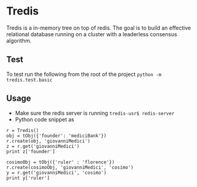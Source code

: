 # Tredis

Tredis is a in-memory tree on top of redis. The goal is to build an effective relational database running on a cluster with a leaderless consensus algorithm.


## Test
To test run the following from the root of the project
`python -m tredis.test.basic`

## Usage
 - Make sure the redis server is running
 `tredis-usr$ redis-server`
 - Python code snippet as
 ```
 r = Tredis()
 obj = tObj({'founder': 'mediciBank'})
 r.create(obj, 'giovanniMedici')
 z = r.get('giovanniMedici')
 print z['founder']

 cosimoObj = tObj({'ruler' : 'florence'})
 r.create(cosimoObj, 'giovanniMedici', 'cosimo')
 y = r.get('giovanniMedici', 'cosimo')
 print y['ruler']
 ```
